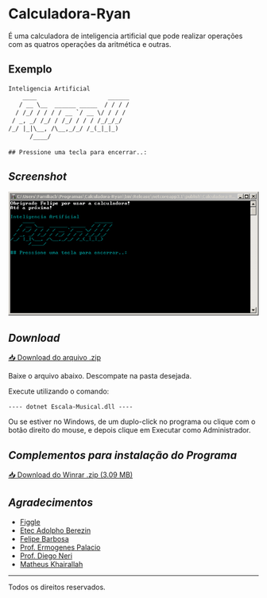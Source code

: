 # Calculadora-Ryan
É uma calculadora de inteligencia artificial que pode realizar operações com as quatros operações da aritmética e outras.

## Exemplo

```
Inteligencia Artificial
    ____                    ______
   / __ \__  ______ _____  / / / /
  / /_/ / / / / __ `/ __ \/ / / /
 / _, _/ /_/ / /_/ / / / /_/_/_/
/_/ |_|\__, /\__,_/_/ /_(_|_|_)
      /____/

## Pressione uma tecla para encerrar..:
```

## _Screenshot_

![Tela do programa](Tela.png)

## _Download_

[📥 Download do arquivo .zip](Dist/Calculadora-Ryan.zip.zip)

Baixe o arquivo abaixo. Descompate na pasta desejada.

Execute utilizando o comando:

```
---- dotnet Escala-Musical.dll ----
```

Ou se estiver no Windows, de um duplo-click no programa ou clique com o botão direito do mouse, e depois clique em Executar como Administrador.

## _Complementos para instalação do Programa_

[📥 Download do Winrar .zip (3.09 MB)](Winrar/winrar-5-91.exe)

## _Agradecimentos_

- [Figgle](https://github.com/drewnoakes/figgle)
- [Etec Adolpho Berezin](http://eteab.com.br/cms/)
- [Felipe Barbosa](https://github.com/LipeClash?tab=repositories)
- [Prof. Ermogenes Palacio](https://github.com/ermogenes/aulas-programacao-csharp)
- [Prof. Diego Neri](https://github.com/diegoneri)
- [Matheus Khairallah](https://github.com/MatheusKhairallah?tab=repositories)

---

Todos os direitos reservados.
